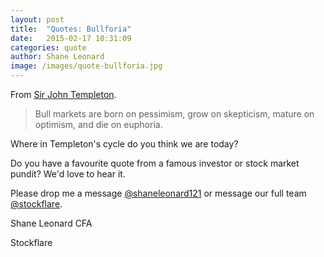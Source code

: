 ```yaml
---
layout: post
title:  "Quotes: Bullforia"
date:   2015-02-17 10:31:09
categories: quote
author: Shane Leonard
image: /images/quote-bullforia.jpg
---
```


From [Sir John Templeton](http://en.wikipedia.org/wiki/John_Templeton).

> Bull markets are born on pessimism, grow on skepticism, mature on optimism, and die on euphoria.

Where in Templeton's cycle do you think we are today?

Do you have a favourite quote from a famous investor or stock market pundit? We'd love to hear it.

Please drop me a message [@shaneleonard121](https://twitter.com/shaneleonard121) or message our full team [@stockflare](https://twitter.com/stockflare).

Shane Leonard CFA

Stockflare